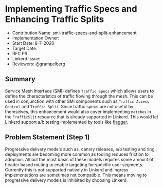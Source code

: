 # Implementing Traffic Specs and Enhancing Traffic Splits

- Contribution Name: smi-traffic-specs-and-split-enhancement
- Implementation Owner:
- Start Date: 8-7-2020
- Target Date:
- RFC PR:
- Linkerd Issue:
- Reviewers: @grampelberg

## Summary

[summary]: #summary

Service Mesh Interface (SMI) defines `Traffic Specs` which allows users to
define the characteristics of traffic flowing through the mesh. This can be
used in conjunction with other SMI components such as `Traffic Access Control`
and `Traffic Split`. Since traffic specs are not useful by themselves, this
enhancement would also cover implementing `matches` in the `TrafficSlit`
resource that is already supported in Linkerd. This would let Linkerd support
a/b testing implemented by tools like [flagger](https://docs.flagger.app/).

## Problem Statement (Step 1)

[problem-statement]: #problem-statement

Progressive delivery models such as, canary releases, a/b testing and ring
deployments are becoming more common as tooling reduces friction to adoption.
All but the most basic of these models requires some amount of header based
routing to enable targeting for specific user segments. Currently this is not
supported natively in Linkerd and ingress implementations are sometimes not
compatible. This means moving to progressive delivery models is inhibited by
choosing Linkerd.
